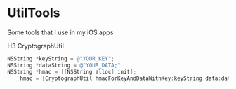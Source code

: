 # UtilTools
Some tools that I use in my iOS apps

H3 CryptographUtil

```objective-c
NSString *keyString = @"YOUR_KEY";
NSString *dataString = @"YOUR_DATA;"
NSString *hmac = [[NSString alloc] init];
    hmac = [CryptographUtil hmacForKeyAndDataWithKey:keyString data:dataString];
```
